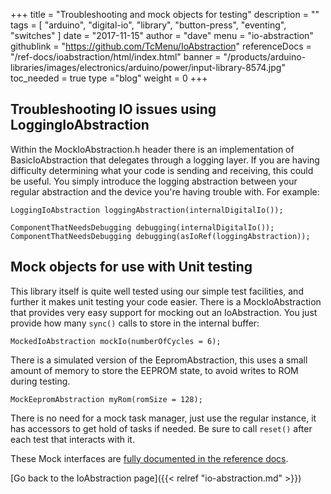+++
title = "Troubleshooting and mock objects for testing"
description = ""
tags = [ "arduino", "digital-io", "library", "button-press", "eventing", "switches" ]
date = "2017-11-15"
author =  "dave"
menu = "io-abstraction"
githublink = "https://github.com/TcMenu/IoAbstraction"
referenceDocs = "/ref-docs/ioabstraction/html/index.html"
banner = "/products/arduino-libraries/images/electronics/arduino/power/input-library-8574.jpg"
toc_needed = true 
type ="blog"
weight = 0
+++

## Troubleshooting IO issues using LoggingIoAbstraction

Within the MockIoAbstraction.h header there is an implementation of BasicIoAbstraction that delegates through a logging layer. If you are having difficulty determining what your code is sending and receiving, this could be useful. You simply introduce the logging abstraction between your regular abstraction and the device you're having trouble with. For example:

    LoggingIoAbstraction loggingAbstraction(internalDigitalIo());

    ComponentThatNeedsDebugging debugging(internalDigitalIo());
    ComponentThatNeedsDebugging debugging(asIoRef(loggingAbstraction));

## Mock objects for use with Unit testing

This library itself is quite well tested using our simple test facilities, and further it makes unit testing your code easier. There is a MockIoAbstraction that provides very easy support for mocking out an IoAbstraction. You just provide how many `sync()` calls to store in the internal buffer: 

    MockedIoAbstraction mockIo(numberOfCycles = 6);

There is a simulated version of the EepromAbstraction, this uses a small amount of memory to store the EEPROM state, to avoid writes to ROM during testing.

    MockEepromAbstraction myRom(romSize = 128);

There is no need for a mock task manager, just use the regular instance, it has accessors to get hold of tasks if needed. Be sure to call `reset()` after each test that interacts with it.

These Mock interfaces are [fully documented in the reference docs](/ref-docs/ioabstraction/html/index.html).

[Go back to the IoAbstraction page]({{< relref "io-abstraction.md" >}})